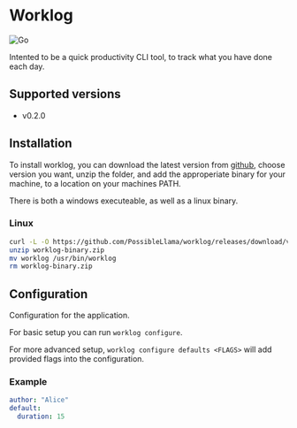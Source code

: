 # Worklog

![Go](https://github.com/PossibleLlama/worklog/workflows/Go/badge.svg)

Intented to be a quick productivity CLI tool, to track what you
have done each day.

## Supported versions

- v0.2.0

## Installation

To install worklog, you can download the latest version from
[github][GithubReleases], choose version you want, unzip the
folder, and add the approperiate binary for your machine, to
a location on your machines PATH.

There is both a windows executeable, as well as a linux binary.

### Linux

```bash
curl -L -O https://github.com/PossibleLlama/worklog/releases/download/v0.2.0/worklog-binary.zip
unzip worklog-binary.zip
mv worklog /usr/bin/worklog
rm worklog-binary.zip
```

[GithubReleases]: https://github.com/PossibleLlama/worklog/releases

## Configuration

Configuration for the application.

For basic setup you can run `worklog configure`.

For more advanced setup, `worklog configure defaults <FLAGS>`
will add provided flags into the configuration.

### Example

``` yml
author: "Alice"
default:
  duration: 15
```
